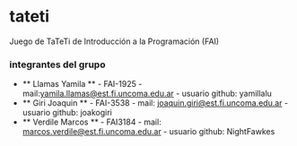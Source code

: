 # tateti

Juego de TaTeTi de Introducción a la Programación (FAI)

### integrantes del grupo

- ** Llamas Yamila ** - FAI-1925 - mail:yamila.llamas@est.fi.uncoma.edu.ar - usuario github: yamillalu
- ** Giri Joaquin ** - FAI-3538 - mail: joaquin.giri@est.fi.uncoma.edu.ar - usuario github: joakogiri
- ** Verdile Marcos ** - FAI3184 - mail: marcos.verdile@est.fi.uncoma.edu.ar - usuario github: NightFawkes